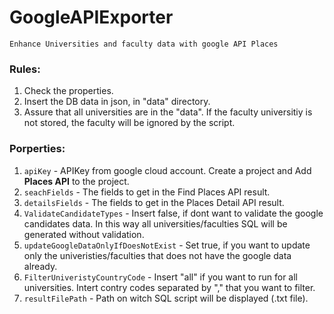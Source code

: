# **GoogleAPIExporter**

`Enhance Universities and faculty data with google API Places`

### Rules:

1. Check the properties.
2. Insert the DB data in json, in "data" directory.
3. Assure that all universities are in the "data". If the faculty universitiy is not stored, the faculty will be ignored by the script.

### Porperties:

1. `apiKey` - APIKey from google cloud account. Create a project and Add **Places API** to the project.
2. `seachFields` - The fields to get in the Find Places API result.
3. `detailsFields` - The fields to get in the Places Detail API result.
4. `ValidateCandidateTypes` - Insert false, if dont want to validate the google candidates data. In this way all universities/faculties SQL will be generated without validation.
5. `updateGoogleDataOnlyIfDoesNotExist` - Set true, if you want to update only the univeristies/faculties that does not have the google data already.
6. `FilterUniveristyCountryCode` - Insert "all" if you want to run for all universities. Intert contry codes separated by "," that you want to filter.
7. `resultFilePath` - Path on witch SQL script will be displayed (.txt file).
